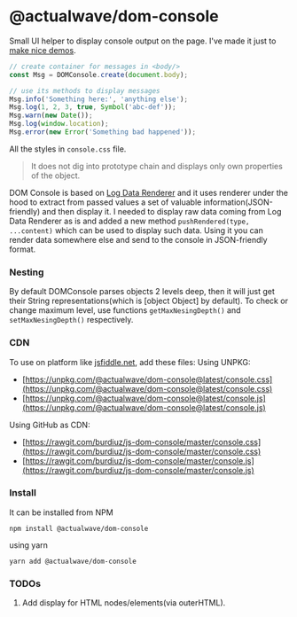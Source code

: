 
# @actualwave/dom-console

Small UI helper to display console output on the page.
I've made it just to [make nice demos](https://jsfiddle.net/actualwave/wa45vyz8/).
```javascript
// create container for messages in <body/>
const Msg = DOMConsole.create(document.body);

// use its methods to display messages
Msg.info('Something here:', 'anything else');
Msg.log(1, 2, 3, true, Symbol('abc-def'));
Msg.warn(new Date());
Msg.log(window.location);
Msg.error(new Error('Something bad happened'));
```
All the styles in `console.css` file.
> It does not dig into prototype chain and displays only own properties of the object.

DOM Console is based on [Log Data Renderer](https://www.npmjs.com/package/@actualwave/log-data-renderer)
and it uses renderer under the hood to extract from passed values a set of valuable information(JSON-friendly) and then display it.
I needed to display raw data coming from Log Data Renderer as is and added a new method `pushRendered(type, ...content)`
which can be used to display such data. Using it you can render data somewhere else and send to the console in JSON-friendly format.

### Nesting

By default DOMConsole parses objects 2 levels deep, then it will just get their
String representations(which is [object Object] by default). To check or change
maximum level, use functions `getMaxNesingDepth()` and `setMaxNesingDepth()` respectively.

### CDN

To use on platform like [jsfiddle.net](https://jsfiddle.net/), add these files:
Using UNPKG:
* [https://unpkg.com/@actualwave/dom-console@latest/console.css](https://unpkg.com/@actualwave/dom-console@latest/console.css)
* [https://unpkg.com/@actualwave/dom-console@latest/console.js](https://unpkg.com/@actualwave/dom-console@latest/console.js)

Using GitHub as CDN:
* [https://rawgit.com/burdiuz/js-dom-console/master/console.css](https://rawgit.com/burdiuz/js-dom-console/master/console.css)
* [https://rawgit.com/burdiuz/js-dom-console/master/console.js](https://rawgit.com/burdiuz/js-dom-console/master/console.js)

### Install
It can be installed from NPM
```
npm install @actualwave/dom-console
```
using yarn
```
yarn add @actualwave/dom-console
```

### TODOs
1. Add display for HTML nodes/elements(via outerHTML).
